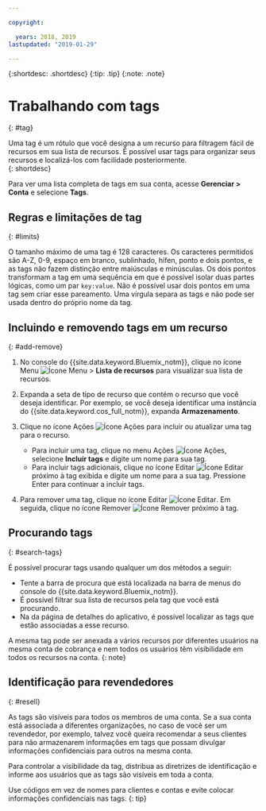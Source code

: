 ```yaml
---

copyright:

  years: 2018, 2019
lastupdated: "2019-01-29"

---
```


{:shortdesc: .shortdesc}
{:tip: .tip}
{:note: .note}


# Trabalhando com tags
{: #tag}

Uma tag é um rótulo que você designa a um recurso para filtragem fácil de recursos em sua lista de recursos. É possível usar tags para organizar seus recursos e localizá-los com facilidade posteriormente.  
{: shortdesc}

Para ver uma lista completa de tags em sua conta, acesse **Gerenciar > Conta** e selecione **Tags**.

## Regras e limitações de tag
{: #limits}

O tamanho máximo de uma tag é 128 caracteres. Os caracteres permitidos são A-Z, 0-9, espaço em branco, sublinhado, hífen, ponto e dois pontos, e as tags não fazem distinção entre maiúsculas e minúsculas. Os dois pontos transformam a tag em uma sequência em que é possível isolar duas partes lógicas, como um par `key:value`. Não é possível usar dois pontos em uma tag sem criar esse pareamento. Uma vírgula separa as tags e não pode ser usada dentro do próprio nome da tag.

## Incluindo e removendo tags em um recurso
{: #add-remove}

1. No console do {{site.data.keyword.Bluemix_notm}}, clique no ícone Menu ![Ícone Menu](../icons/icon_hamburger.svg) > **Lista de recursos** para visualizar sua lista de recursos. 
2. Expanda a seta de tipo de recurso que contém o recurso que você deseja identificar. Por exemplo, se você deseja identificar uma instância do {{site.data.keyword.cos_full_notm}}, expanda **Armazenamento**.  
3. Clique no ícone Ações ![Ícone Ações](../icons/action-menu-icon.svg) para incluir ou atualizar uma tag para o recurso. 

    * Para incluir uma tag, clique no menu Ações ![Ícone Ações](../icons/action-menu-icon.svg), selecione **Incluir tags** e digite um nome para sua tag. 
    * Para incluir tags adicionais, clique no ícone Editar ![Ícone Editar](../icons/edit-tagging.svg) próximo à tag exibida e digite um nome para a sua tag. Pressione Enter para continuar a incluir tags.
4. Para remover uma tag, clique no ícone Editar ![Ícone Editar](../icons/edit-tagging.svg). Em seguida, clique no ícone Remover ![Ícone Remover](../icons/close-tagging.svg) próximo à tag. 

## Procurando tags
{: #search-tags}

É possível procurar tags usando qualquer um dos métodos a seguir:

  * Tente a barra de procura que está localizada na barra de menus do console do {{site.data.keyword.Bluemix_notm}}.
  * É possível filtrar sua lista de recursos pela tag que você está procurando.
  * Na da página de detalhes do aplicativo, é possível localizar as tags que estão associadas a esse recurso.

A mesma tag pode ser anexada a vários recursos por diferentes usuários na mesma conta de cobrança e nem todos os usuários têm visibilidade em todos os recursos na conta.
{: note}


## Identificação para revendedores
{: #resell}

As tags são visíveis para todos os membros de uma conta.
Se a sua conta está associada a diferentes organizações, no caso de você ser um revendedor, por exemplo, talvez você queira recomendar a seus clientes para não armazenarem informações em tags que possam divulgar informações confidenciais para outros na mesma conta.

Para controlar a visibilidade da tag, distribua as diretrizes de identificação e informe aos usuários que as tags são visíveis em toda a conta. 

Use códigos em vez de nomes para clientes e contas e evite colocar informações confidenciais nas tags.
{: tip}

